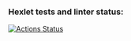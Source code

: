 ### Hexlet tests and linter status:
[![Actions Status](https://github.com/Zyabridos/devops-for-programmers-project-77/actions/workflows/hexlet-check.yml/badge.svg)](https://github.com/Zyabridos/devops-for-programmers-project-77/actions)